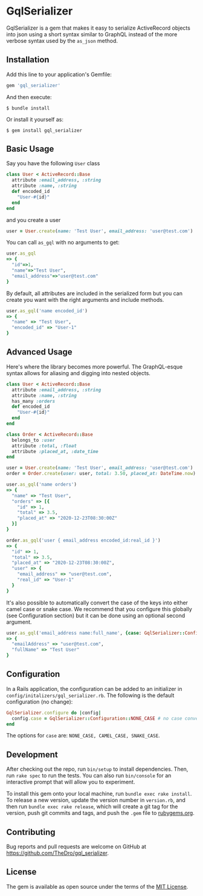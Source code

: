 # GqlSerializer

GqlSerializer is a gem that makes it easy to serialize ActiveRecord objects into json using a short syntax similar to GraphQL instead of the more verbose syntax used by the `as_json` method.

## Installation

Add this line to your application's Gemfile:

```ruby
gem 'gql_serializer'
```

And then execute:

    $ bundle install

Or install it yourself as:

    $ gem install gql_serializer

## Basic Usage

Say you have the following `User` class

```ruby
class User < ActiveRecord::Base
  attribute :email_address, :string
  attribute :name, :string
  def encoded_id
    "User-#{id}"
  end
end
```

and you create a user

```ruby
user = User.create(name: 'Test User', email_address: 'user@test.com')
```

You can call `as_gql` with no arguments to get:

```ruby
user.as_gql
=> {
  "id"=>1,
  "name"=>"Test User",
  "email_address"=>"user@test.com"
}
```

By default, all attributes are included in the serialized form but you can create you want with the right arguments and include methods. 

```ruby
user.as_gql('name encoded_id')
=> {
  "name" => "Test User",
  "encoded_id" => "User-1"
}
```

## Advanced Usage

Here's where the library becomes more powerful. The GraphQL-esque syntax allows for aliasing and digging into nested objects.

```ruby
class User < ActiveRecord::Base
  attribute :email_address, :string
  attribute :name, :string
  has_many :orders
  def encoded_id
    "User-#{id}"
  end
end

class Order < ActiveRecord::Base
  belongs_to :user
  attribute :total, :float
  attribute :placed_at, :date_time
end

user = User.create(name: 'Test User', email_address: 'user@test.com')
order = Order.create(user: user, total: 3.50, placed_at: DateTime.now)

user.as_gql('name orders')
=> {
  "name" => "Test User",
  "orders" => [{
    "id" => 1,
    "total" => 3.5,
    "placed_at" => "2020-12-23T08:30:00Z"
  }]
}

order.as_gql('user { email_address encoded_id:real_id }')
=> {
  "id" => 1,
  "total" => 3.5,
  "placed_at" => "2020-12-23T08:30:00Z",
  "user" => {
    "email_address" => "user@test.com",
    "real_id" => "User-1"
  }
}
```

It's also possible to automatically convert the case of the keys into either camel case or snake case. We recommend that you configure this globally (see Configuration section) but it can be done using an optional second argument.

```ruby
user.as_gql('email_address name:full_name', {case: GqlSerializer::Configuration::CAMEL_CASE})
=> {
  "emailAddress" => "user@test.com",
  "fullName" => "Test User"
}
```

## Configuration

In a Rails application, the configuration can be added to an initializer in `config/initalizers/gql_serializer.rb`. The following is the default configuration (no change):

```ruby
GqlSerializer.configure do |config|
  config.case = GqlSerializer::Configuration::NONE_CASE # no case conversion
end
```

The options for `case` are: `NONE_CASE, CAMEL_CASE, SNAKE_CASE`.

## Development

After checking out the repo, run `bin/setup` to install dependencies. Then, run `rake spec` to run the tests. You can also run `bin/console` for an interactive prompt that will allow you to experiment.

To install this gem onto your local machine, run `bundle exec rake install`. To release a new version, update the version number in `version.rb`, and then run `bundle exec rake release`, which will create a git tag for the version, push git commits and tags, and push the `.gem` file to [rubygems.org](https://rubygems.org).

## Contributing

Bug reports and pull requests are welcome on GitHub at https://github.com/TheDro/gql_serializer.


## License

The gem is available as open source under the terms of the [MIT License](https://opensource.org/licenses/MIT).

